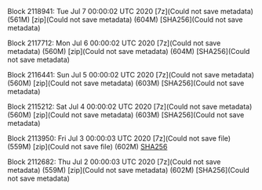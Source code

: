 Block 2118941: Tue Jul  7 00:00:02 UTC 2020 [7z](Could not save metadata) (561M) [zip](Could not save metadata) (604M) [SHA256](Could not save metadata)

Block 2117712: Mon Jul  6 00:00:02 UTC 2020 [7z](Could not save metadata) (560M) [zip](Could not save metadata) (604M) [SHA256](Could not save metadata)

Block 2116441: Sun Jul  5 00:00:02 UTC 2020 [7z](Could not save metadata) (560M) [zip](Could not save metadata) (603M) [SHA256](Could not save metadata)

Block 2115212: Sat Jul  4 00:00:02 UTC 2020 [7z](Could not save metadata) (560M) [zip](Could not save metadata) (603M) [SHA256](Could not save metadata)

Block 2113950: Fri Jul  3 00:00:03 UTC 2020 [7z](Could not save file) (559M) [zip](Could not save file) (602M) [SHA256](https://transfer.sh/LHabb/sha256.txt)

Block 2112682: Thu Jul  2 00:00:03 UTC 2020 [7z](Could not save metadata) (559M) [zip](Could not save metadata) (602M) [SHA256](Could not save metadata)
